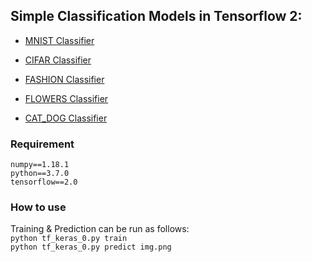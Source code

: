 ## Simple Classification Models in Tensorflow 2:
* [MNIST Classifier](http://yann.lecun.com/exdb/mnist/)   

* [CIFAR Classifier](https://www.kaggle.com/c/cifar-10)   

* [FASHION Classifier](https://www.kaggle.com/zalando-research/fashionmnist)   

* [FLOWERS Classifier](https://www.kaggle.com/alxmamaev/flowers-recognition)   

* [CAT_DOG Classifier]( https://www.kaggle.com/tongpython/cat-and-dog?)

### Requirement
```
numpy==1.18.1
python==3.7.0
tensorflow==2.0
```
### How to use
Training & Prediction can be run as follows:    
`python tf_keras_0.py train`  
`python tf_keras_0.py predict img.png`
